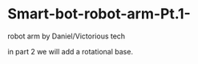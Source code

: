 # Smart-bot-robot-arm-Pt.1-
robot arm by Daniel/Victorious tech

in part 2 we will add a rotational base.
